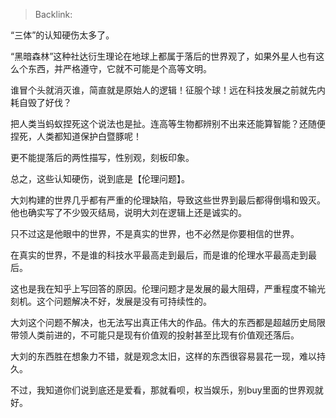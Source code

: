 > Backlink:

“三体”的认知硬伤太多了。

“黑暗森林”这种社达衍生理论在地球上都属于落后的世界观了，如果外星人也有这么个东西，并严格遵守，它就不可能是个高等文明。

谁冒个头就消灭谁，简直就是原始人的逻辑！征服个球！远在科技发展之前就先内耗自毁了好伐？

把人类当蚂蚁捏死这个说法也是扯。连高等生物都辨别不出来还能算智能？还随便捏死，人类都知道保护白暨豚呢！

更不能提落后的两性描写，性别观，刻板印象。

总之，这些认知硬伤，说到底是【伦理问题】。

大刘构建的世界几乎都有严重的伦理缺陷，导致这些世界到最后都得倒塌和毁灭。他也确实写了不少毁灭结局，说明大刘在逻辑上还是诚实的。

只不过这是他眼中的世界，不是真实的世界，也不必然是你要相信的世界。

在真实的世界，不是谁的科技水平最高走到最后，而是谁的伦理水平最高走到最后。

这也是我在知乎上写回答的原因。伦理问题才是发展的最大阻碍，严重程度不输光刻机。这个问题解决不好，发展是没有可持续性的。

大刘这个问题不解决，也无法写出真正伟大的作品。伟大的东西都是超越历史局限带领人类前进的，不可能只是现有价值观的投射甚至比现有价值观还落后。

大刘的东西胜在想象力不错，就是观念太旧，这样的东西很容易昙花一现，难以持久。

不过，我知道你们说到底还是爱看，那就看呗，权当娱乐，别buy里面的世界观就好。
